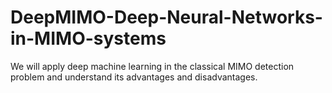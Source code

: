 # DeepMIMO-Deep-Neural-Networks-in-MIMO-systems
We will apply deep machine learning in the classical MIMO detection problem and understand its advantages and disadvantages.
